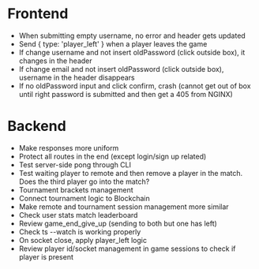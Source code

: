 # Frontend
- When submitting empty username, no error and header gets updated
- Send { type: 'player_left' } when a player leaves the game
- If change username and not insert oldPassword (click outside box), it changes in the header
- If change email and not insert oldPassword (click outside box), username in the header disappears
- If no oldPassword input and click confirm, crash (cannot get out of box until right password is submitted and then get a 405 from NGINX)

# Backend
- Make responses more uniform
- Protect all routes in the end (except login/sign up related)
- Test server-side pong through CLI
- Test waiting player to remote and then remove a player in the match. Does the third player go into the match?
- Tournament brackets management
- Connect tournament logic to Blockchain
- Make remote and tournament session management more similar
- Check user stats match leaderboard
- Review game_end_give_up (sending to both but one has left)
- Check ts --watch is working properly
- On socket close, apply player_left logic
- Review player id/socket management in game sessions to check if player is present